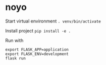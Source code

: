 # noyo

Start virtual environment
`. venv/bin/activate`

Install project
`pip install -e .`

Run with
```
export FLASK_APP=application
export FLASK_ENV=development
flask run
```
